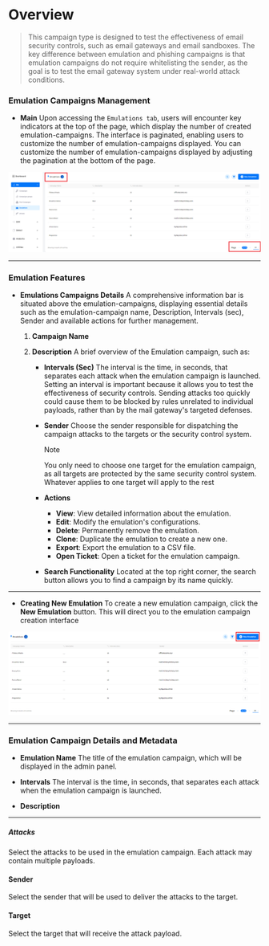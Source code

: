 # Overview
> This campaign type is designed to test the effectiveness of email security controls, such as email gateways and email sandboxes. The key difference between emulation and phishing campaigns is that emulation campaigns do not require whitelisting the sender, as the goal is to test the email gateway system under real-world attack conditions.

### Emulation Campaigns Management

- **Main** Upon accessing the `Emulations tab`, users will encounter key indicators at the top of the page, which display the number of created emulation-campaigns. The interface is paginated, enabling users to customize the number of emulation-campaigns displayed. You can customize the number of emulation-campaigns displayed by adjusting the pagination at the bottom of the page.

![Do-Phish overview!](../../assets/do/emulations/overview.png "Do-Phish overview")

***
### Emulation Features

- **Emulations Campaigns Details** A comprehensive information bar is situated above the emulation-campaigns, displaying essential details such as the emulation-campaign name, Description, Intervals (sec), Sender and available actions for further management.
    
    1. **Campaign Name**

    2. **Description** A brief overview of the Emulation campaign, such as:

        - **Intervals (Sec)** The interval is the time, in seconds, that separates each attack when the emulation campaign is launched. Setting an interval is important because it allows you to test the effectiveness of security controls. Sending attacks too quickly could cause them to be blocked by rules unrelated to individual payloads, rather than by the mail gateway's targeted defenses.

        - **Sender** Choose the sender responsible for dispatching the campaign attacks to the targets or the security control system.
            > [!NOTE]
            > You only need to choose one target for the emulation campaign, as all targets are protected by the same security control system. Whatever applies to one target will apply to the rest

        - **Actions**
            - **View**: View detailed information about the emulation.
            - **Edit**: Modify the emulation's configurations.
            - **Delete**: Permanently remove the emulation.
            - **Clone**: Duplicate the emulation to create a new one.
            - **Export**: Export the emulation to a CSV file.
            - **Open Ticket**: Open a ticket for the emulation campaign.
        
        - **Search Functionality** Located at the top right corner, the search button allows you to find a campaign by its name quickly.

***

- **Creating New Emulation** To create a new emulation campaign, click the **New Emulation** button. This will direct you to the emulation campaign creation interface

![Do-Phish create!](../../assets/do/emulations/create.png "Do-Phish create")


***
### Emulation Campaign Details and Metadata

- **Emulation Name** The title of the emulation campaign, which will be displayed in the admin panel.

- **Intervals** The interval is the time, in seconds, that separates each attack when the emulation campaign is launched.

- **Description**

***

##### Attacks 
Select the attacks to be used in the emulation campaign. Each attack may contain multiple payloads.

#### Sender 
Select the sender that will be used to deliver the attacks to the target.

#### Target
Select the target that will receive the attack payload.